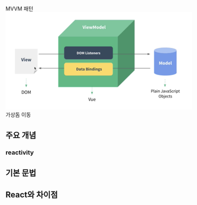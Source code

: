 
MVVM 패턴
![300](assets/vue-20240627101400036.png)
가상돔 이동

## 주요 개념
### reactivity


## 기본 문법


## React와 차이점
